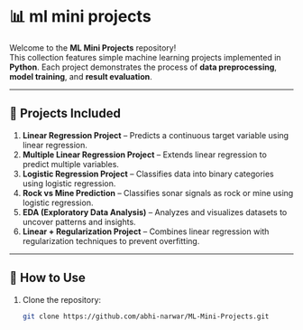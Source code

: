 # 📊 ml mini projects

Welcome to the **ML Mini Projects** repository!  
This collection features simple machine learning projects implemented in **Python**. Each project demonstrates the process of **data preprocessing**, **model training**, and **result evaluation**.

---

## 📂 Projects Included

1. **Linear Regression Project** – Predicts a continuous target variable using linear regression.
2. **Multiple Linear Regression Project** – Extends linear regression to predict multiple variables.
3. **Logistic Regression Project** – Classifies data into binary categories using logistic regression.
4. **Rock vs Mine Prediction** – Classifies sonar signals as rock or mine using logistic regression.
5. **EDA (Exploratory Data Analysis)** – Analyzes and visualizes datasets to uncover patterns and insights.
6. **Linear + Regularization Project** – Combines linear regression with regularization techniques to prevent overfitting.

---

## 🚀 How to Use

1. Clone the repository:
   ```bash
   git clone https://github.com/abhi-narwar/ML-Mini-Projects.git
